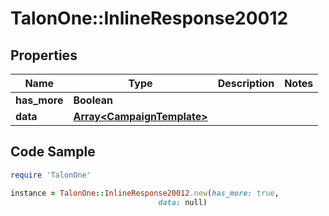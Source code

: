 # TalonOne::InlineResponse20012

## Properties

Name | Type | Description | Notes
------------ | ------------- | ------------- | -------------
**has_more** | **Boolean** |  | 
**data** | [**Array&lt;CampaignTemplate&gt;**](CampaignTemplate.md) |  | 

## Code Sample

```ruby
require 'TalonOne'

instance = TalonOne::InlineResponse20012.new(has_more: true,
                                 data: null)
```


